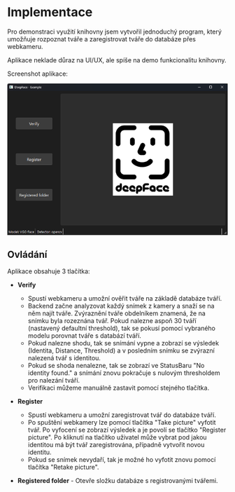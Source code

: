 # Implementace

Pro demonstraci využití knihovny jsem vytvořil jednoduchý program, který umožňuje rozpoznat tváře a zaregistrovat tváře do databáze přes webkameru.

Aplikace neklade důraz na UI/UX, ale spíše na demo funkcionalitu knihovny.

Screenshot aplikace:

![Screenshot](./images/main_window.png)

## Ovládání

Aplikace obsahuje 3 tlačítka:

- **Verify** 
  - Spustí webkameru a umožní ověřit tváře na základě databáze tváří. 
  - Backend začne analyzovat každý snímek z kamery a snaží se na něm najít tváře. Zvýraznění tváře obdelníkem znamená, že na snímku byla rozeznána tvář. Pokud nalezne aspoň 30 tváří (nastavený defaultní threshold), tak se pokusí pomocí vybraného modelu porovnat tváře s databází tváří. 
  - Pokud nalezne shodu, tak se snímání vypne a zobrazí se výsledek (Identita, Distance, Threshold) a v posledním snímku se zvýrazní nalezená tvář s identitou.
  - Pokud se shoda nenalezne, tak se zobrazí ve StatusBaru "No identity found." a snímání znovu pokračuje s nulovým thresholdem pro nalezání tváří.
  - Verifikaci můžeme manuálně zastavit pomocí stejného tlačítka.

- **Register** 
  - Spustí webkameru a umožní zaregistrovat tvář do databáze tváří.
  - Po spuštění webkamery lze pomocí tlačítka "Take picture" vyfotit tvář. Po vyfocení se zobrazí výsledek a je povolí se tlačítko "Register picture". Po kliknutí na tlačítko uživatel může vybrat pod jakou identitou má být tvář zaregistrována, případně vytvořit novou identitu.
  - Pokud se snímek nevydaří, tak je možné ho vyfotit znovu pomocí tlačítka "Retake picture".


- **Registered folder** - Otevře složku databáze s registrovanými tvářemi.
